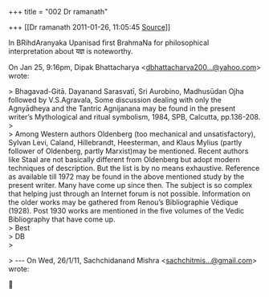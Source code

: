 +++
title = "002 Dr ramanath"

+++
[[Dr ramanath	2011-01-26, 11:05:45 [Source](https://groups.google.com/g/bvparishat/c/WuiwVqV3Si8)]]



In BRihdAranyaka Upanisad first BrahmaNa for philosophical  
interpretation about यज्ञ is noteworthy.

On Jan 25, 9:16pm, Dipak Bhattacharya \<[dbhattacharya200...@yahoo.com]()\>  
wrote:

  
\> Bhagavad-Gitā. Dayanand Sarasvatī, Sri Aurobino, Madhusūdan Ojha followed by V.S.Agravala, Some discussion dealing with only the Agnyādheya and the Tantric Agnijanana may be found in the present writer’s Mythological and ritual symbolism, 1984, SPB, Calcutta, pp.136-208.  
\>   
\> Among Western authors Oldenberg (too mechanical and unsatisfactory), Sylvan Levi, Caland, Hillebrandt, Heesterman, and Klaus Mylius (partly follower of Oldenberg, partly Marxist)may be mentioned. Recent authors like Staal are not basically different from Oldenberg but adopt modern techniques of description. But the list is by no means exhaustive. Reference as available till 1972 may be found in the above mentioned study by the present writer. Many have come up since then. The subject is so complex that helping just through an Internet forum is not possible. Information on the older works may be gathered from Renou’s Bibliographie Védique (1928). Post 1930 works are mentioned in the five volumes of the Vedic Bibliography that have come up.  
\> Best  
\> DB  
\>  

\> --- On Wed, 26/1/11, Sachchidanand Mishra \<[sachchitmis...@gmail.com]()\> wrote:



